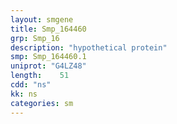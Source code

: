 ```yaml
---
layout: smgene
title: Smp_164460
grp: Smp_16
description: "hypothetical protein"
smp: Smp_164460.1
uniprot: "G4LZ48"
length:    51
cdd: "ns"
kk: ns
categories: sm
---
```

